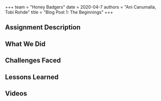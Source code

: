 +++
team = "Honey Badgers"
date = 2020-04-7
authors = "Ani Canumalla, Tobi Rohde"
title = "Blog Post 1: The Beginnings"
+++

## Assignment Description

## What We Did

## Challenges Faced

## Lessons Learned

## Videos
